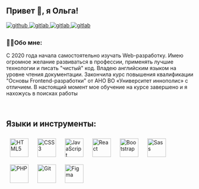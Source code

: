 ## Привет 👋, я Ольга!  
  

<a href="https://github.com/79-108-103-97" target="_blank">
<img src=https://img.shields.io/badge/github-%2324292e.svg?&style=for-the-badge&logo=github&logoColor=white alt=github style="margin-bottom: 5px;" />
</a>
<a href="https://gitlab.com/79-108-103-97" target="_blank">
<img src=https://img.shields.io/badge/gitlab-330F63.svg?&style=for-the-badge&logo=gitlab&logoColor=white alt=gitlab style="margin-bottom: 5px;" />
</a>
<a href="https://t.me/olgasema" target="_blank">
<img src=https://img.shields.io/badge/-Telegram-blue?&style=for-the-badge&logo=Telegram&logoColor=white alt=gitlab style="margin-bottom: 5px;" />
</a>
<a href="mailto:o.a.semenova11@gmail.com" target="_blank">
<img src=https://img.shields.io/badge/-Gmail-red?&style=for-the-badge&logo=gitlab&logoColor=white alt=gitlab style="margin-bottom: 5px;" />
</a>  


### 👩‍💻Обо мне:  
  
С 2020 года начала самостоятельно изучать Web-разработку. Имею огромное желание развиваться в профессии, применять лучшие технологии и писать "чистый" код. Владею английским языком на уровне чтения документации. Закончила курс повышения квалификации "Основы Frontend-разработки" от АНО ВО «Университет иннополис» с отличием. В настоящий момент мое обучение на курсе завершено и я нахожусь в поисках работы  

<br/>  

## Языки и инструменты:
<div align="left">  
<a href="https://en.wikipedia.org/wiki/HTML5" target="_blank"><img style="margin: 10px" src="https://profilinator.rishav.dev/skills-assets/html5-original-wordmark.svg" alt="HTML5" height="50" /></a>  
<a href="https://www.w3schools.com/css/" target="_blank"><img style="margin: 10px" src="https://profilinator.rishav.dev/skills-assets/css3-original-wordmark.svg" alt="CSS3" height="50" /></a>  
<a href="https://www.javascript.com/" target="_blank"><img style="margin: 10px" src="https://profilinator.rishav.dev/skills-assets/javascript-original.svg" alt="JavaScript" height="50" /></a>  
<a href="https://reactjs.org/" target="_blank"><img style="margin: 10px" src="https://profilinator.rishav.dev/skills-assets/react-original-wordmark.svg" alt="React" height="50" /></a>  
<a href="https://getbootstrap.com/docs/3.4/javascript/" target="_blank"><img style="margin: 10px" src="https://profilinator.rishav.dev/skills-assets/bootstrap-plain.svg" alt="Bootstrap" height="50" /></a>  
<a href="https://sass-lang.com/" target="_blank"><img style="margin: 10px" src="https://profilinator.rishav.dev/skills-assets/sass-original.svg" alt="Sass" height="50" /></a>  
<a href="https://www.php.net/" target="_blank"><img style="margin: 10px" src="https://profilinator.rishav.dev/skills-assets/php-original.svg" alt="PHP" height="50" /></a>  
<a href="https://github.com/" target="_blank"><img style="margin: 10px" src="https://profilinator.rishav.dev/skills-assets/git-scm-icon.svg" alt="Git" height="50" /></a>  
<a href="https://www.figma.com/" target="_blank"><img style="margin: 10px" src="https://profilinator.rishav.dev/skills-assets/figma-icon.svg" alt="Figma" height="50" /></a>  
</div>  
